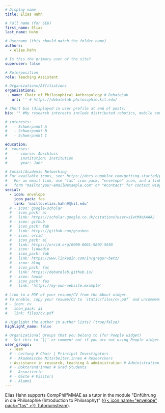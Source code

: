 ```yaml
---
# Display name
title: Elias Hahn

# Full name (for SEO)
first_name: Elias
last_name: Hahn

# Username (this should match the folder name)
authors:
  - elias.hahn

# Is this the primary user of the site?
superuser: false

# Role/position
role: Teaching Assistant

# Organizations/Affiliations
organizations:
 - name: Chair of Philosophical Anthropology # DebateLab
   url: '' # https://debatelab.philosophie.kit.edu/

# Short bio (displayed in user profile at end of posts)
bio: '' #My research interests include distributed robotics, mobile computing and programmable matter.

# interests:
#   - Schwerpunkt A
#   - Schwerpunkt B
#   - Schwerpunkt C

education:
#  courses:
#    - course: Abschluss
#      institution: Institution
#      year: Jahr

# Social/Academic Networking
# For available icons, see: https://docs.hugoblox.com/getting-started/page-builder/#icons
#   For an email link, use "fas" icon pack, "envelope" icon, and a link in the
#   form "mailto:your-email@example.com" or "#contact" for contact widget.
social:
  - icon: envelope
    icon_pack: fas
    link: 'mailto:elias.hahn9@kit.edu'
  # - icon: google-scholar
  #   icon_pack: ai
  #   link: https://scholar.google.co.uk/citations?user=sIwtMXoAAAAJ
  # - icon: github
  #   icon_pack: fab
  #   link: https://github.com/gcushen
  # - icon: orcid
  #   icon_pack: ai
  #   link: https://orcid.org/0000-0001-5802-5030
  # - icon: linkedin
  #   icon_pack: fab
  #   link: https://www.linkedin.com/in/gregor-betz/
  # - icon: blog
  #   icon_pack: fas
  #   link: https://debatelab.github.io/    
  # - icon: house
  #   icon_pack: fas
  #   link: 'https://my-own-website.example'
  
# Link to a PDF of your resume/CV from the About widget.
# To enable, copy your resume/CV to `static/files/cv.pdf` and uncomment the lines below.
# - icon: cv
#   icon_pack: ai
#   link: files/cv.pdf

# Highlight the author in author lists? (true/false)
highlight_name: false

# Organizational groups that you belong to (for People widget)
#   Set this to `[]` or comment out if you are not using People widget.
user_groups:
  - Team
  # - Leitung # Chair | Principal Investigators
  # - Akademische Mitarbeiter:innen # Researchers
  - Assistance in research, teaching & administration # Administration
  # - Doktorand:innen # Grad Students
  # - Assoziierte 
  # - Gäste # Visitors
  # - Alumni
---
```


Elias Hahn supports CompPhil²MMAE as a tutor in the module "Einführung in die Philosophie (Introduction to Philosophy)"  ([{{< icon name="envelope" pack="fas" >}} Tutoriumsteam](mailto:tutorium.seidel@itz.kit.edu)).
